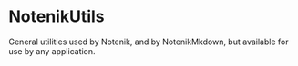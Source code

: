 # NotenikUtils

General utilities used by Notenik, and by NotenikMkdown, but available for use by any application. 
